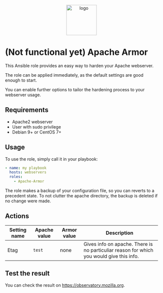 <p align="center">
<img width="100px" src="https://image.flaticon.com/icons/svg/1000/1000913.svg" alt="logo">
</p>

# (Not functional yet) Apache Armor
This Ansible role provides an easy way to harden your Apache webserver.

The role can be applied immediately, as the default settings are good enough to start.

You can enable further options to tailor the hardening process to your webserver usage.

## Requirements
- Apache2 webserver
- User with sudo privilege
- Debian 9+ or CentOS 7+

## Usage
To use the role, simply call it in your playbook:
```yaml
- name: my playbook
  hosts: webservers
  roles:
    - Apache-Armor
```
The role makes a backup of your configuration file, so you can reverts to a precedent state. To not clutter the apache directory, the backup is deleted if no change were made.

## Actions
Setting name | Apache value | Armor value | Description
-------------|--------------|-------------|------------
Etag | `test` | none | Gives info on apache. There is no particuliar reason for which you would give this info.

## Test the result
You can check the result on https://observatory.mozilla.org.
